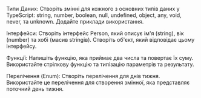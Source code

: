 Типи Даних: Створіть змінні для кожного з основних типів даних у TypeScript: string, number, boolean, null, undefined, object, any, void, never, та unknown. Додайте приклади використання.

Інтерфейси: Створіть інтерфейс Person, який описує ім'я (string), вік (number) та хобі (масив stringів). Створіть об'єкт, який відповідає цьому інтерфейсу.

Функції: Напишіть функцію, яка приймає два числа та повертає їх суму. Використайте стрілкову функцію та типізацію параметрів та результату.

Перелічення (Enum): Створіть перелічення для днів тижня. Використайте це перелічення для створення змінної, яка представляє поточний день тижня.